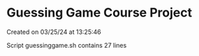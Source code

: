 # Guessing Game Course Project

Created on 03/25/24 at 13:25:46

Script guessinggame.sh contains 27 lines
